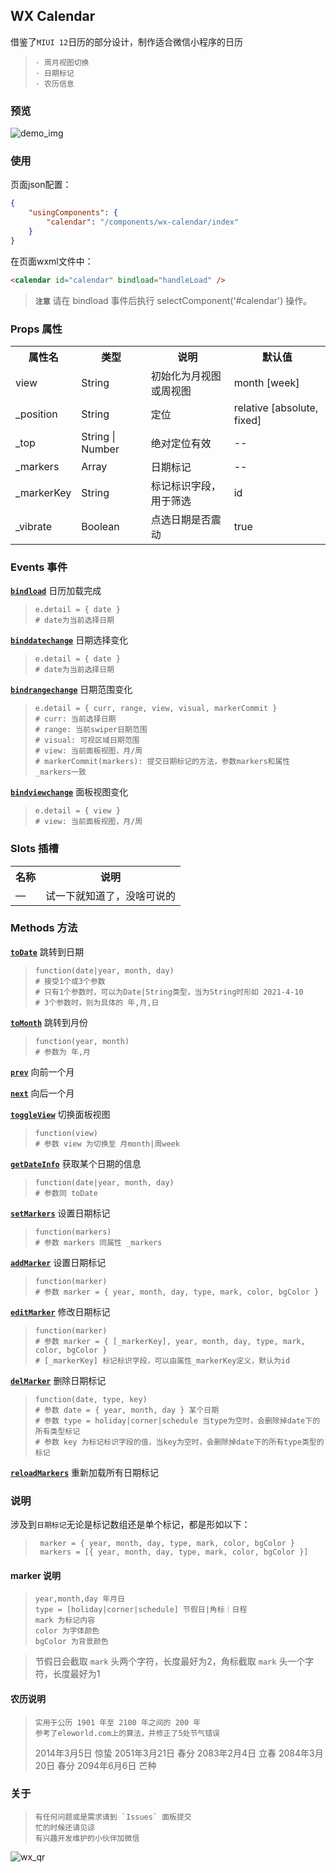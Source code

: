 ## WX Calendar

借鉴了`MIUI 12`日历的部分设计，制作适合微信小程序的日历

>     · 周月视图切换
>     · 日期标记
>     · 农历信息

### 预览

![demo_img](https://chat.qilianyun.net/static/git/calendar/demo.jpg)



### 使用

页面json配置：
```json
{
    "usingComponents": {
        "calendar": "/components/wx-calendar/index"
    }
}
```
> 

在页面wxml文件中：
```html
<calendar id="calendar" bindload="handleLoad" />
```
> 

> **`注意`** 请在 bindload 事件后执行 selectComponent('#calendar') 操作。

### Props 属性

<table>
    <tr>
        <th>属性名</th>
        <th>类型</th>
        <th>说明</th>
        <th>默认值</th>
    </tr>
    <tr>
        <td>view</td>
        <td>String</td>
        <td>初始化为月视图或周视图</td>
        <td>month [week]</td>
    </tr>
    <tr>
        <td>_position</td>
        <td>String</td>
        <td>定位</td>
        <td>relative [absolute, fixed]</td>
    </tr>
    <tr>
        <td>_top</td>
        <td>String | Number</td>
        <td>绝对定位有效</td>
        <td>--</td>
    </tr>
    <tr>
        <td>_markers</td>
        <td>Array</td>
        <td>日期标记</td>
        <td>--</td>
    </tr>
    <tr>
        <td>_markerKey</td>
        <td>String</td>
        <td>标记标识字段，用于筛选</td>
        <td>id</td>
    </tr>
    <tr>
        <td>_vibrate</td>
        <td>Boolean</td>
        <td>点选日期是否震动</td>
        <td>true</td>
    </tr>
</table>

### Events 事件

[**`bindload`**](#)  日历加载完成
>     e.detail = { date } 
>     # date为当前选择日期


[**`binddatechange`**](#)  日期选择变化
>     e.detail = { date } 
>     # date为当前选择日期

[**`bindrangechange`**](#)  日期范围变化
>     e.detail = { curr, range, view, visual, markerCommit } 
>     # curr: 当前选择日期
>     # range: 当前swiper日期范围
>     # visual: 可视区域日期范围
>     # view: 当前面板视图，月/周
>     # markerCommit(markers): 提交日期标记的方法，参数markers和属性_markers一致

[**`bindviewchange`**](#)   面板视图变化
>     e.detail = { view } 
>     # view: 当前面板视图，月/周
   
### Slots 插槽

<table>
    <tr>
        <th>名称</th>
        <th>说明</th>
    </tr>
    <tr>
        <td>—</td>
        <td>试一下就知道了，没啥可说的</td>
    </tr>
</table>

### Methods 方法

[**`toDate`**](#)  跳转到日期
>     function(date|year, month, day)
>     # 接受1个或3个参数
>     # 只有1个参数时，可以为Date|String类型，当为String时形如 2021-4-10
>     # 3个参数时，则为具体的 年,月,日

[**`toMonth`**](#)  跳转到月份
>     function(year, month)
>     # 参数为 年,月

[**`prev`**](#)  向前一个月

[**`next`**](#)  向后一个月

[**`toggleView`**](#)  切换面板视图
>     function(view)
>     # 参数 view 为切换至 月month|周week
 
[**`getDateInfo`**](#)  获取某个日期的信息
>     function(date|year, month, day)
>     # 参数同 toDate

[**`setMarkers`**](#)  设置日期标记
>     function(markers)
>     # 参数 markers 同属性 _markers

[**`addMarker`**](#)  设置日期标记
>     function(marker)
>     # 参数 marker = { year, month, day, type, mark, color, bgColor }

[**`editMarker`**](#) 修改日期标记
>     function(marker)
>     # 参数 marker = { [_markerKey], year, month, day, type, mark, color, bgColor }
>     # [_markerKey] 标记标识字段，可以由属性_markerKey定义，默认为id

[**`delMarker`**](#) 删除日期标记
>     function(date, type, key)
>     # 参数 date = { year, month, day } 某个日期 
>     # 参数 type = holiday|corner|schedule 当type为空时，会删除掉date下的所有类型标记
>     # 参数 key 为标记标识字段的值，当key为空时，会删除掉date下的所有type类型的标记

[**`reloadMarkers`**](#) 重新加载所有日期标记

### 说明

涉及到`日期标记`无论是标记数组还是单个标记，都是形如以下：
>      marker = { year, month, day, type, mark, color, bgColor }
>      markers = [{ year, month, day, type, mark, color, bgColor }]

#### marker 说明

>     year,month,day 年月日
>     type = [holiday|corner|schedule] 节假日|角标｜日程 
>     mark 为标记内容
>     color 为字体颜色
>     bgColor 为背景颜色

> 节假日会截取 `mark` 头两个字符，长度最好为2，角标截取 `mark` 头一个字符，长度最好为1

#### 农历说明
 
>     实用于公历 1901 年至 2100 年之间的 200 年 
>     参考了eleworld.com上的算法，并修正了5处节气错误
>  2014年3月5日 惊蛰
>  2051年3月21日 春分
>  2083年2月4日 立春
>  2084年3月20日 春分
>  2094年6月6日 芒种

### 关于

>     有任何问题或是需求请到 `Issues` 面板提交
>     忙的时候还请见谅
>     有兴趣开发维护的小伙伴加微信

![wx_qr](https://chat.qilianyun.net/static/git/calendar/wx.jpeg)
 